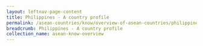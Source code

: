```yaml
---
layout: leftnav-page-content
title: Philippines - A country profile
permalink: /asean-countries/know/overview-of-asean-countries/philippines-a-country-profile/
breadcrumb: Philippines - A country profile
collection_name: asean-know-overview
---
```


